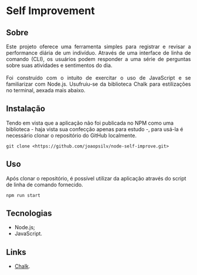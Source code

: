 # Self Improvement

## Sobre
<div align="justify">
<div>Este projeto oferece uma ferramenta simples para registrar e revisar a performance diária de um indivíduo. Através de uma interface de linha de comando (CLI), os usuários podem responder a uma série de perguntas sobre suas atividades e sentimentos do dia.</div>
<br>
<div>Foi construído com o intuito de exercitar o uso de JavaScript e se familiarizar com Node.js. Usufruiu-se da biblioteca Chalk para estilizações no terminal, aexada mais abaixo.</div>
</div>

## Instalação
Tendo em vista que a aplicação não foi publicada no NPM como uma biblioteca - haja vista sua confecção apenas para estudo -, para usá-la é necessário clonar o repositório do GitHub localmente.
```
git clone <https://github.com/joaopsilv/node-self-improve.git>
```

## Uso
Após clonar o repositório, é possível utilizar da aplicação através do script de linha de comando fornecido.
```
npm run start
```

## Tecnologias
- Node.js;
- JavaScript.

## Links
- <a href="https://www.npmjs.com/package/chalk" target="_blank">Chalk</a>.